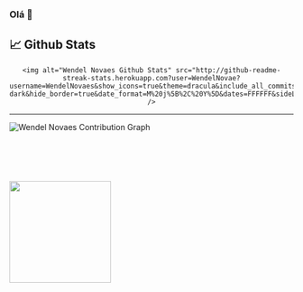 ### Olá 👋




## 📈 Github Stats

<div align="center">
    
    <img alt="Wendel Novaes Github Stats" src="http://github-readme-streak-stats.herokuapp.com?user=WendelNovae?username=WendelNovaes&show_icons=true&theme=dracula&include_all_commits=true&count_private=true&theme=github-dark&hide_border=true&date_format=M%20j%5B%2C%20Y%5D&dates=FFFFFF&sideLabels=0078D4&currStreakLabel=0078D4&stroke=0078D4&ring=0078D4" />
  </div>

  <hr/>

  <div>
    <img alt="Wendel Novaes Contribution Graph" src="https://activity-graph.herokuapp.com/graph?username=WendelNovaes&custom_title=Dario%20De%20Nardi's%20Contribution%20Graph&bg_color=0D1117&color=0078D4&line=FFFFFF&point=0078D4&hide_border=true" />
  <div>
</div>


<div align="center"> 
 <picture>

</picture> 
</div>


<br><br>




<!--
**WendelNovaes/WendelNovaes** is a ✨ _special_ ✨ repository because its `README.md` (this file) appears on your GitHub profile.

Here are some ideas to get you started:

- 🔭 I’m currently working on ...
- 🌱 I’m currently learning ...
- 👯 I’m looking to collaborate on ...
- 🤔 I’m looking for help with ...
- 💬 Ask me about ...
- 📫 How to reach me: ...
- 😄 Pronouns: ...
- ⚡ Fun fact: ...
-->

#


<div>
<a href="https://github.com/WendelNovaes">
<img loading="lazy" height="180em" src="https://github-readme-stats.vercel.app/api?username=WendelNovaes&show_icons=true&theme=dracula&include_all_commits=true&count_private=true"/>
</div>
